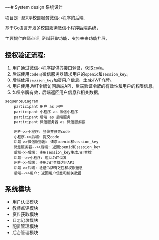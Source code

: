 ~~# System design 系统设计

项目是`一起来学`校园服务微信小程序的后端,

基于Go语言开发的校园服务微信小程序后端系统，

主要提供教师点评, 资料获取功能，支持未来功能扩展。

## 授权验证流程:

1. 用户通过微信小程序提供的接口登录，获取`code`。
2. 后端使用`code`向微信服务器请求用户的`openid`和`session_key`。
3. 后端使用`session_key`加密用户信息，生成JWT令牌。
4. 用户使用JWT令牌访问后端API，后端验证令牌的有效性和用户的权限信息。
5. 如果令牌有效，后端返回用户信息和相关数据。

```mermaid
sequenceDiagram
    participant 用户 as 用户
    participant 小程序 as 微信小程序
    participant 后端 as 后端服务
    participant 微信服务器 as 微信服务器

    用户->>小程序: 登录并获取code
    小程序->>后端: 提交code
    后端->>微信服务器: 请求openid和session_key
    微信服务器-->>后端: 返回openid和session_key
    后端->>后端: 使用session_key生成JWT令牌
    后端-->>小程序: 返回JWT令牌
    用户->>后端: 使用JWT令牌访问API
    后端->>后端: 验证令牌有效性和权限信息
    后端-->>用户: 返回用户信息和相关数据
```

## 系统模块

- 用户认证模块
- 教师点评模块
- 资料获取模块
- 日志记录模块
- 配置管理模块
- 后台管理模块
